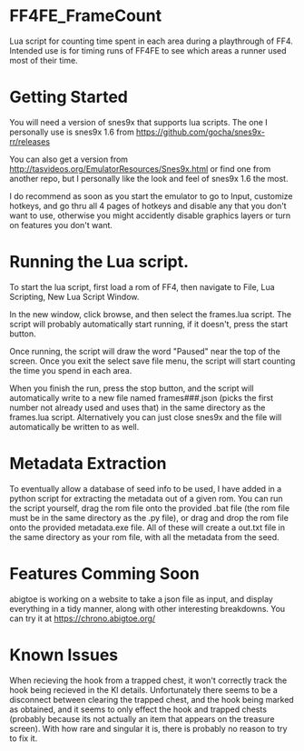 # FF4FE_FrameCount

Lua script for counting time spent in each area during a playthrough of FF4. Intended use is for timing runs of FF4FE to see which areas a runner used most of their time. 

# Getting Started

You will need a version of snes9x that supports lua scripts. The one I personally use is snes9x 1.6 from https://github.com/gocha/snes9x-rr/releases

You can also get a version from http://tasvideos.org/EmulatorResources/Snes9x.html or find one from another repo, but I personally like the look and feel of snes9x 1.6 the most. 

I do recommend as soon as you start the emulator to go to Input, customize hotkeys, and go thru all 4 pages of hotkeys and disable any that you don't want to use, otherwise you might accidently disable graphics layers or turn on features you don't want.

# Running the Lua script. 

To start the lua script, first load a rom of FF4, then navigate to File, Lua Scripting, New Lua Script Window. 

In the new window, click browse, and then select the frames.lua script. The script will probably automatically start running, if it doesn't, press the start button.

Once running, the script will draw the word "Paused" near the top of the screen. Once you exit the select save file menu, the script will start counting the time you spend in each area. 

When you finish the run, press the stop button, and the script will automatically write to a new file named frames###.json (picks the first number not already used and uses that) in the same directory as the frames.lua script. Alternatively you can just close snes9x and the file will automatically be written to as well. 

# Metadata Extraction

To eventually allow a database of seed info to be used, I have added in a python script for extracting the metadata out of a given rom. You can run the script yourself, drag the rom file onto the provided .bat file (the rom file must be in the same directory as the .py file), or drag and drop the rom file onto the provided metadata.exe file. All of these will create a out.txt file in the same directory as your rom file, with all the metadata from the seed. 

# Features Comming Soon

abigtoe is working on a website to take a json file as input, and display everything in a tidy manner, along with other interesting breakdowns. You can try it at https://chrono.abigtoe.org/

# Known Issues
When recieving the hook from a trapped chest, it won't correctly track the hook being recieved in the KI details.
Unfortunately there seems to be a disconnect between clearing the trapped chest, and the hook being marked as obtained, and it seems to only effect the hook and trapped chests (probably because its not actually an item that appears on the treasure screen). With how rare and singular it is, there is probably no reason to try to fix it. 
